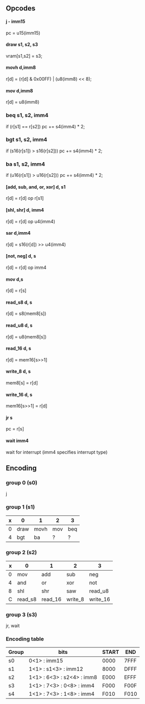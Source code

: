 Opcodes
-------
#### j - imm15
pc = u15(imm15)
#### draw s1, s2, s3
vram[s1,s2] = s3;
#### movh d,imm8
r[d] = (r[d] & 0x00FF) | (u8(imm8) << 8);
#### mov d,imm8
r[d] = u8(imm8)
### beq s1, s2, imm4
if (r[s1] == r[s2]) pc += s4(imm4) * 2;
### bgt s1, s2, imm4
if (s16(r[s1]) > s16(r[s2])) pc += s4(imm4) * 2;
### ba s1, s2, imm4
if (u16(r[s1]) > u16(r[s2])) pc += s4(imm4) * 2;
#### [add, sub, and, or, xor] d, s1
r[d] = r[d] op r[s1]
#### [shl, shr] d, imm4
r[d] = r[d] op u4(imm4)
#### sar d,imm4
r[d] = s16(r[d]) >> u4(imm4)
#### [not, neg] d, s
r[d] = r[d] op imm4
#### mov d,s
r[d] = r[s]
#### read_s8 d, s
r[d] = s8(mem8[s])
#### read_u8 d, s
r[d] = u8(mem8[s])
#### read_16 d, s
r[d] = mem16[s>>1]
#### write_8 d, s
mem8[s] = r[d]
#### write_16 d, s
mem16[s>>1] = r[d]
#### jr s
pc = r[s]
#### wait imm4
wait for interrupt (imm4 specifies interrupt type)

Encoding
--------
### group 0 (s0)
j

### group 1 (s1)
 x  |  0   |  1   |  2  |  3 
--- | ---  | ---  | --- | --- 
 0  | draw | movh | mov | beq 
 4  | bgt  |  ba  |  ?  | ?

### group 2 (s2)
x   |  0  |  1  |  2  | 3 
--- | --- | --- | --- | --- 
 0  | mov | add | sub | neg 
 4  | and | or  | xor | not  
 8  | shl | shr | saw | read_u8
 C  | read_s8 | read_16 | write_8 | write_16

### group 3 (s3)
jr, wait

### Encoding table

Group | bits                           |  START | END 
----- | ----                           |   ---  | ----
s0 | 0\<1\> : imm15                    |   0000 | 7FFF
s1 | 1\<1\> : s1\<3\> : imm12          |   8000 | DFFF
s2 | 1\<1\> : 6\<3\>  : s2\<4\> : imm8 |   E000 | EFFF
s3 | 1\<1\> : 7\<3\>  : 0\<8\>  : imm4 |   F000 | F00F
s4 | 1\<1\> : 7\<3\>  : 1\<8\>  : imm4 |   F010 | F010

